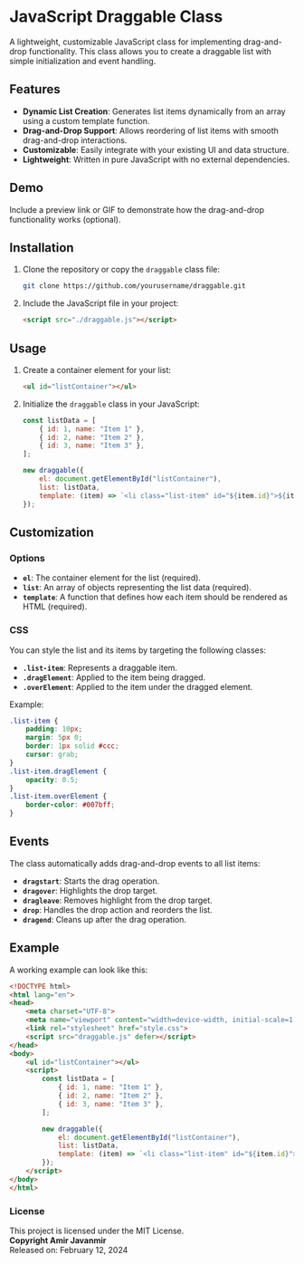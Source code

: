 # JavaScript Draggable Class

A lightweight, customizable JavaScript class for implementing drag-and-drop functionality. This class allows you to create a draggable list with simple initialization and event handling.

## Features

- **Dynamic List Creation**: Generates list items dynamically from an array using a custom template function.
- **Drag-and-Drop Support**: Allows reordering of list items with smooth drag-and-drop interactions.
- **Customizable**: Easily integrate with your existing UI and data structure.
- **Lightweight**: Written in pure JavaScript with no external dependencies.

## Demo

Include a preview link or GIF to demonstrate how the drag-and-drop functionality works (optional).

## Installation

1. Clone the repository or copy the `draggable` class file:
   ```bash
   git clone https://github.com/yourusername/draggable.git
   ```
2. Include the JavaScript file in your project:
   ```html
   <script src="./draggable.js"></script>
   ```

## Usage

1. Create a container element for your list:
   ```html
   <ul id="listContainer"></ul>
   ```
2. Initialize the `draggable` class in your JavaScript:
   ```javascript
   const listData = [
       { id: 1, name: "Item 1" },
       { id: 2, name: "Item 2" },
       { id: 3, name: "Item 3" },
   ];

   new draggable({
       el: document.getElementById("listContainer"),
       list: listData,
       template: (item) => `<li class="list-item" id="${item.id}">${item.name}</li>`,
   });
   ```

## Customization

### Options

- **`el`**: The container element for the list (required).
- **`list`**: An array of objects representing the list data (required).
- **`template`**: A function that defines how each item should be rendered as HTML (required).

### CSS

You can style the list and its items by targeting the following classes:
- **`.list-item`**: Represents a draggable item.
- **`.dragElement`**: Applied to the item being dragged.
- **`.overElement`**: Applied to the item under the dragged element.

Example:
```css
.list-item {
    padding: 10px;
    margin: 5px 0;
    border: 1px solid #ccc;
    cursor: grab;
}
.list-item.dragElement {
    opacity: 0.5;
}
.list-item.overElement {
    border-color: #007bff;
}
```

## Events

The class automatically adds drag-and-drop events to all list items:
- **`dragstart`**: Starts the drag operation.
- **`dragover`**: Highlights the drop target.
- **`dragleave`**: Removes highlight from the drop target.
- **`drop`**: Handles the drop action and reorders the list.
- **`dragend`**: Cleans up after the drag operation.

## Example

A working example can look like this:
```html
<!DOCTYPE html>
<html lang="en">
<head>
    <meta charset="UTF-8">
    <meta name="viewport" content="width=device-width, initial-scale=1.0">
    <link rel="stylesheet" href="style.css">
    <script src="draggable.js" defer></script>
</head>
<body>
    <ul id="listContainer"></ul>
    <script>
        const listData = [
            { id: 1, name: "Item 1" },
            { id: 2, name: "Item 2" },
            { id: 3, name: "Item 3" },
        ];

        new draggable({
            el: document.getElementById("listContainer"),
            list: listData,
            template: (item) => `<li class="list-item" id="${item.id}">${item.name}</li>`,
        });
    </script>
</body>
</html>
```

### **License**
This project is licensed under the MIT License.  
**Copyright Amir Javanmir**  
Released on: February 12, 2024
